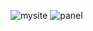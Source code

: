 ![mysite](https://github.com/user-attachments/assets/84118c24-96c6-4a89-a36d-7f155b4c3986)
![panel](https://github.com/user-attachments/assets/72b068d1-17c9-4dba-9e9a-c63d2824b9f1)
